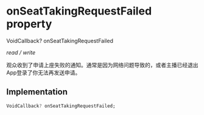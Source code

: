 


# onSeatTakingRequestFailed property







VoidCallback? onSeatTakingRequestFailed
  
_<span class="feature">read / write</span>_



<p>观众收到了申请上座失败的通知。通常是因为网络问题导致的，或者主播已经退出App登录了你无法再发送申请。</p>



## Implementation

```dart
VoidCallback? onSeatTakingRequestFailed;
```







